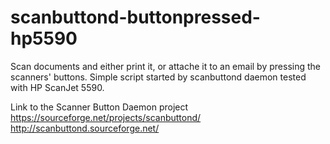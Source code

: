 # scanbuttond-buttonpressed-hp5590
Scan documents and either print it, or attache it to an email by pressing the scanners' buttons. Simple script started by scanbuttond daemon tested with HP ScanJet 5590.

Link to the Scanner Button Daemon project
https://sourceforge.net/projects/scanbuttond/
http://scanbuttond.sourceforge.net/
